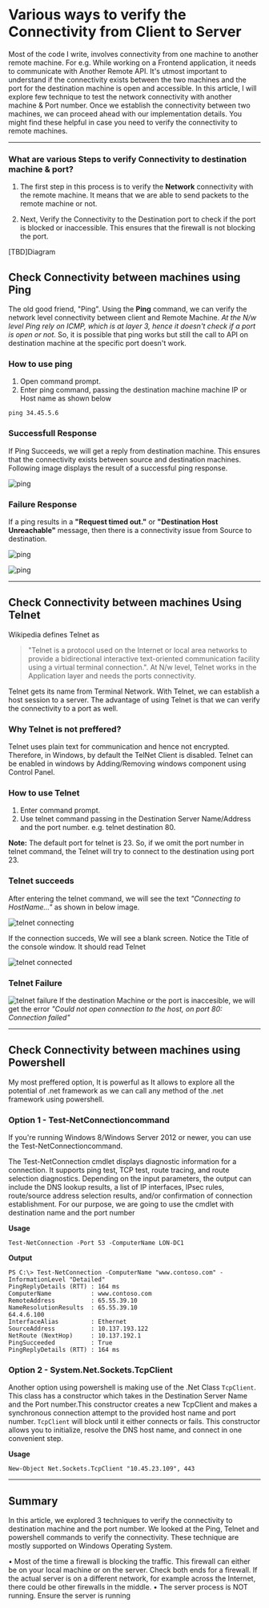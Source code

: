  # Various ways to verify the Connectivity from Client to Server

Most of the code I write, involves connectivity from one machine to another remote machine. For e.g. While working on a Frontend application, it needs to communicate with Another Remote API. It's utmost important to understand if the connectivity exists between the two machines and the port for the destination machine is open and accessible. In this article, I will explore few technique to test the network connectivity with another machine & Port number. Once we establish the connectivity between two machines, we can proceed ahead with our implementation details. You might find these helpful in case you need to verify the connectivity to remote machines.


***

### What are various Steps to verify Connectivity to destination machine & port?

1. The first step in this process is to verify the **Network** connectivity with the remote machine. It means that we are able to send packets to the remote machine or not.

2. Next, Verify the Connectivity to the Destination port to check if the port is blocked or inaccessible. This ensures that the firewall is not blocking the port.

[TBD]Diagram

## Check Connectivity between machines using Ping

The old good friend, "Ping". Using the **Ping** command, we can verify the network level connectivity between client and Remote Machine.
*At the N/w level Ping rely on ICMP, which is at layer 3, hence it doesn't check if a port is open or not.*
So, it is possible that ping works but still the call to API on destination machine at the specific port doesn't work.

### How to use ping

1. Open command prompt.
2. Enter ping command, passing the destination machine machine IP or Host name as shown below

```
ping 34.45.5.6
```

### Successfull Response

If Ping Succeeds, we will get a reply from destination machine. This ensures that the connectivity exists between source and destination machines. Following image displays the result of a successful ping response.

![ping](Images/ping.png)

### Failure Response

If a ping results in a **"Request timed out."**  or **"Destination Host Unreachable"** message, then there is a connectivity issue from Source to destination.

![ping](Images/pingFailure.png)

![ping](Images/pingFailure1.png)

***

## Check Connectivity between machines Using Telnet

Wikipedia defines Telnet as 
>"Telnet is a protocol used on the Internet or local area networks to provide a bidirectional interactive text-oriented communication facility using a virtual terminal connection.". At N/w level, Telnet works in the Application layer and needs the ports connectivity.

Telnet gets its name from Terminal Network. With Telnet, we can establish a host session to a server. The advantage of using Telnet is that we can verify the connectivity to a port as well.

### Why Telnet is not preffered?

Telnet uses plain text for communication and hence not encrypted. Therefore, in Windows, by default the TelNet Client is disabled. Telnet can be enabled in windows by Adding/Removing windows component using Control Panel.


### How to use Telnet

1. Enter command prompt.
2. Use telnet command passing in the Destination Server Name/Address and the port number. e.g. telnet destination 80. 

**Note:** The default port for telnet is 23. So, if we omit the port number in telnet command, the  Telnet will try to connect to the destination using port 23.

### Telnet succeeds

After entering the telnet command, we will see the text *"Connecting to HostName..."* as shown in below image.

![telnet connecting](Images/telnetConnecting.png)

If the connection succeds, We will see a blank screen. Notice the Title of the console window. It should read Telnet <DestinationName>

![telnet connected](Images/telnetConnected.png)

### Telnet Failure

![telnet failure](Images/telnetFailure.png)
If the destination Machine or the port is inaccesible, we will get the error *"Could not open connection to the host, on port 80: Connection failed"*

***

## Check Connectivity between machines using Powershell
My most preffered option, It is powerful as It allows to explore all the potential of .net framework as we can call any method of the .net framework using powershell.

### Option 1 - Test-NetConnectioncommand

If you're running Windows 8/Windows Server 2012 or newer, you can use the Test-NetConnectioncommand.

The Test-NetConnection cmdlet displays diagnostic information for a connection. It supports ping test, TCP test, route tracing, and route selection diagnostics. Depending on the input parameters, the output can include the DNS lookup results, a list of IP interfaces, IPsec rules, route/source address selection results, and/or confirmation of connection establishment. For our purpose, we are going to use the cmdlet with destination name and the port number

**Usage**
```
Test-NetConnection -Port 53 -ComputerName LON-DC1
```

**Output**

```
PS C:\> Test-NetConnection -ComputerName "www.contoso.com" -InformationLevel "Detailed"
PingReplyDetails (RTT) : 164 ms
ComputerName           : www.contoso.com
RemoteAddress          : 65.55.39.10
NameResolutionResults  : 65.55.39.10
64.4.6.100
InterfaceAlias         : Ethernet
SourceAddress          : 10.137.193.122
NetRoute (NextHop)     : 10.137.192.1
PingSucceeded          : True
PingReplyDetails (RTT) : 164 ms
```

### Option 2 - System.Net.Sockets.TcpClient

Another option using powershell is making use of the .Net Class `TcpClient`. This class has a constructor which takes in the Destination Server Name and the Port number.This constructor creates a new TcpClient and makes a synchronous connection attempt to the provided host name and port number. `TcpClient` will block until it either connects or fails. This constructor allows you to initialize, resolve the DNS host name, and connect in one convenient step.

**Usage**

```
New-Object Net.Sockets.TcpClient "10.45.23.109", 443 
```

***

## Summary
In this article, we explored 3 techniques to verify the connectivity to destination machine and the port number. We looked at the Ping, Telnet and powershell commands to verify the connectivity. These technique are mostly supported on Windows Operating System.

• Most of the time a firewall is blocking the traffic. This firewall can either be on your local machine or on the server. Check both ends for a firewall. If the actual server is on a different network, for example across the Internet, there could be other firewalls in the middle.
	• The server process is NOT running. Ensure the server is running